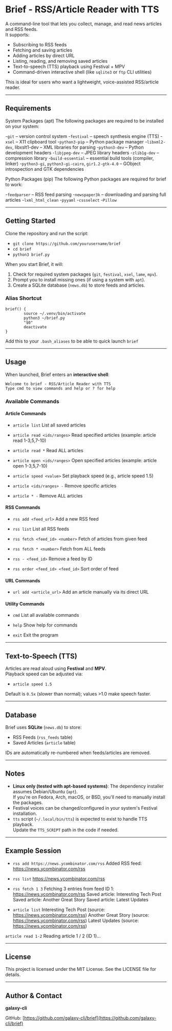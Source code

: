 # Brief - RSS/Article Reader with TTS

A command-line tool that lets you collect, manage, and read news articles and RSS feeds.  
It supports:

- Subscribing to RSS feeds
- Fetching and saving articles
- Adding articles by direct URL
- Listing, reading, and removing saved articles
- Text-to-speech (TTS) playback using Festival + MPV
- Command-driven interactive shell (like `sqlite3` or `ftp` CLI utilities)

This is ideal for users who want a lightweight, voice-assisted RSS/article reader.

---

## Requirements

System Packages (apt)
The following packages are required to be installed on your system:

-`git` – version control system
-`festival` – speech synthesis engine (TTS)
-`xsel` – X11 clipboard tool
-`python3-pip` – Python package manager
-`libxml2-dev`, libxslt1-dev – XML libraries for parsing
-`python3-dev` – Python development headers
-`libjpeg-dev` – JPEG library headers
-`zlib1g-dev` – compression library
-`build-essential` – essential build tools (compiler, linker)
-`python3-gi`, `python3-gi-cairo`, `gir1.2-gtk-4.0` – GObject introspection and GTK dependencies

Python Packages (pip)
The following Python packages are required for brief to work:

-`feedparser` – RSS feed parsing
-`newspaper3k` – downloading and parsing full articles
-`lxml_html_clean`
-`pyyaml`
-`cssselect`
-`Pillow`

---

## Getting Started

Clone the repository and run the script:

- `git clone https://github.com/yourusername/brief`
- `cd brief`
- `python3 brief.py`

When you start Brief, it will:

1. Check for required system packages (`git`, `festival`, `xsel`, `lame`, `mpv`).
2. Prompt you to install missing ones (if using a system with `apt`).
3. Create a SQLite database (`news.db`) to store feeds and articles.

### Alias Shortcut

```
brief() {
        source ~/.venv/bin/activate
        python3 ~/brief.py
        "$0"
        deactivate
}
```

Add this to your `.bash_aliases` to be able to quick launch `brief`

---

## Usage

When launched, Brief enters an **interactive shell**:

```
Welcome to brief - RSS/Article Reader with TTS
Type cmd to view commands and help or ? for help
```

### Available Commands

#### Article Commands
- `article list`
List all saved articles

- `article read <ids/ranges>`
Read specified articles (example: article read 1-3,5,7-10)

- `article read *`
Read ALL articles

- `article open <ids/ranges>`
Open specified articles (example: article open 1-3,5,7-10)

- `article speed <value>`
Set playback speed (e.g., article speed 1.5)

- `article <ids/ranges> -`
Remove specific articles

- `article * -`
Remove ALL articles

#### RSS Commands
- `rss add <feed_url>`
Add a new RSS feed

- `rss list`
List all RSS feeds

- `rss fetch <feed_id> <number>`
Fetch <number> of articles from given feed

- `rss fetch * <number>`
Fetch from ALL feeds

- `rss - <feed_id>`
Remove a feed by ID

- `rss order <feed_id> <feed_id>`
Sort order of feed

#### URL Commands
- `url add <article_url>`
Add an article manually via its direct URL

#### Utility Commands
- `cmd`
List all available commands

- `help`
Show help for commands

- `exit`
Exit the program

---

## Text-to-Speech (TTS)

Articles are read aloud using **Festival** and **MPV**.  
Playback speed can be adjusted via:

- `article speed 1.5`

Default is `0.5x` (slower than normal); values >1.0 make speech faster.

---

## Database

Brief uses **SQLite** (`news.db`) to store:

- RSS Feeds (`rss_feeds` table)
- Saved Articles (`article` table)

IDs are automatically re-numbered when feeds/articles are removed.

---

## Notes

- **Linux only (tested with apt-based systems)**: The dependency installer assumes Debian/Ubuntu (`apt`).  
  If you're on Fedora, Arch, macOS, or BSD, you'll need to manually install the packages.
- Festival voices can be changed/configured in your system's Festival installation.
- `tts` script (`~/.local/bin/tts`) is expected to exist to handle TTS playback.  
  Update the `TTS_SCRIPT` path in the code if needed.

---

## Example Session

- `rss add https://news.ycombinator.com/rss`
Added RSS feed: https://news.ycombinator.com/rss

- `rss list`
https://news.ycombinator.com/rss

- `rss fetch 1 3`
Fetching 3 entries from feed ID 1: https://news.ycombinator.com/rss
Saved article: Interesting Tech Post
Saved article: Another Great Story
Saved article: Latest Updates

- `article list`
Interesting Tech Post (source: https://news.ycombinator.com/rss)
Another Great Story (source: https://news.ycombinator.com/rss)
Latest Updates (source: https://news.ycombinator.com/rss)

`article read 1-2`
Reading article 1 / 2 (ID 1)...

---

## License

This project is licensed under the MIT License. See the LICENSE file for details.

---

## Author & Contact

**galaxy-cli**

GitHub: [https://github.com/galaxy-cli/brief](https://github.com/galaxy-cli/brief)

